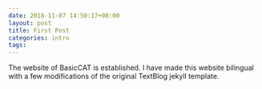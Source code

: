 ```yaml
---
date: 2018-11-07 14:50:17+08:00
layout: post
title: First Post
categories: intro
tags: 
---
```


The website of BasicCAT is established. I have made this website bilingual with a few modifications of the original TextBlog jekyll template.